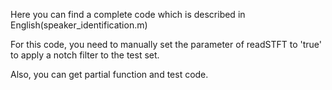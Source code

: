 Here you can find a complete code which is described in English(speaker_identification.m)

For this code, you need to manually set the parameter of readSTFT to 'true' to apply a notch filter to the test set.



Also, you can get partial function and test code.

